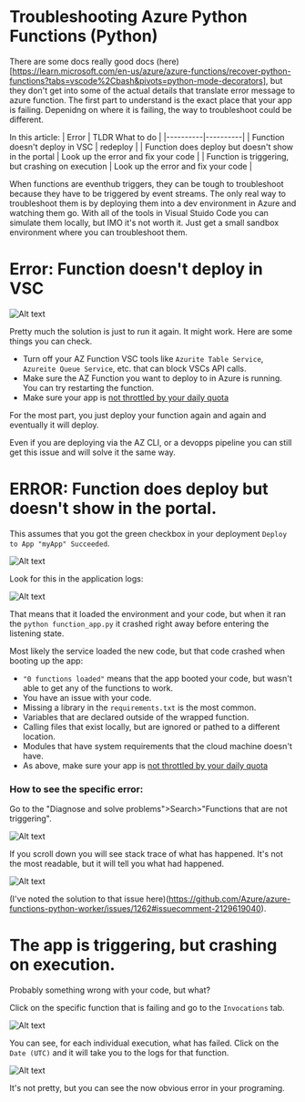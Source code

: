 # Troubleshooting Azure Python Functions (Python)

There are some docs really good docs (here)[https://learn.microsoft.com/en-us/azure/azure-functions/recover-python-functions?tabs=vscode%2Cbash&pivots=python-mode-decorators], but they don't get into some of the actual details that translate error message to azure function. 
The first part to understand is the exact place that your app is failing. Depenidng on where it is failing, the way to troubleshoot could be different. 

In this article: 
| Error | TLDR What to do |
|----------|----------|
| Function doesn't deploy in VSC    | redeploy    |
| Function does deploy but doesn't show in the portal | Look up the error and fix your code  |
| Function is triggering, but crashing on execution | Look up the error and fix your code |

When functions are eventhub triggers, they can be tough to troubleshoot because they have to be triggered by event streams. The only real way to troubleshoot them is by deploying them into a dev environment in Azure and watching them go. With all of the tools in Visual Stuido Code you can simulate them locally, but IMO it's not worth it. Just get a small sandbox environment where you can troubleshoot them. 




# Error: Function doesn't deploy in VSC
![Alt text](../docs/img/functiodeployfail.png?raw=true "where is my function failing") 

Pretty much the solution is just to run it again. It might work. Here are some things you can check. 
* Turn off your AZ Function VSC tools like `Azurite Table Service`, `Azureite Queue Service`, etc. that can block VSCs API calls. 
* Make sure the AZ Function you want to deploy to in Azure is running. You can try restarting the function.
* Make sure your app is [not throttled by your daily quota](https://stackoverflow.com/questions/75670569/why-azure-function-with-timer-trigger-suddenly-stops-being-triggered/78098313#78098313)

For the most part, you just deploy your function again and again and eventually it will deploy. 

Even if you are deploying via the AZ CLI, or a devopps pipeline you can still get this issue and will solve it the same way. 



# ERROR: Function does deploy but doesn't show in the portal.
This assumes that you got the green checkbox in your deployment `Deploy to App "myApp" Succeeded`. 

![Alt text](../docs/img/functionnottrigger.png?raw=true "where is my function failing") 

Look for this in the application logs:

![Alt text](../docs/img/function0funcloaded.png?raw=true "where is my function failing") 

That means that it loaded the environment and your code, but when it ran the `python function_app.py` it crashed right away before entering the listening state. 

Most likely the service loaded the new code, but that code crashed when booting up the app:
* `"0 functions loaded"` means that the app booted your code, but wasn't able to get any of the functions to work. 
* You have an issue with your code. 
* Missing a library in the `requirements.txt` is the most common. 
* Variables that are declared outside of the wrapped function.
* Calling files that exist locally, but are ignored or pathed to a different location.
* Modules that have system requirements that the cloud machine doesn't have. 
* As above, make sure your app is [not throttled by your daily quota](https://stackoverflow.com/questions/75670569/why-azure-function-with-timer-trigger-suddenly-stops-being-triggered/78098313#78098313)

### How to see the specific error:
Go to the "Diagnose and solve problems">Search>"Functions that are not triggering".

![Alt text](../docs/img/functionsnottriggering.png?raw=true "where is my function failing") 

If you scroll down you will see stack trace of what has happened. It's not the most readable, but it will tell you what had happened. 

![Alt text](../docs/img/functionsstacktrace.png?raw=true "where is my function failing") 

(I've noted the solution to that issue here)(https://github.com/Azure/azure-functions-python-worker/issues/1262#issuecomment-2129619040).


# The app is triggering, but crashing on execution. 
Probably something wrong with your code, but what? 

Click on the specific function that is failing and go to the `Invocations` tab. 

![Alt text](../docs/img/functioninvocation.png?raw=true "where is my function failing") 

You can see, for each individual execution, what has failed. Click on the `Date (UTC)` and it will take you to the logs for that function. 

![Alt text](../docs/img/functioninvocationstack.png?raw=true "where is my function failing") 

It's not pretty, but you can see the now obvious error in your programing. 
